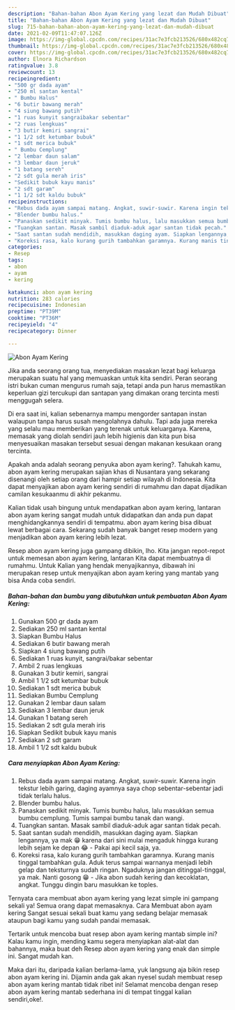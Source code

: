 ```yaml
---
description: "Bahan-bahan Abon Ayam Kering yang lezat dan Mudah Dibuat"
title: "Bahan-bahan Abon Ayam Kering yang lezat dan Mudah Dibuat"
slug: 715-bahan-bahan-abon-ayam-kering-yang-lezat-dan-mudah-dibuat
date: 2021-02-09T11:47:07.126Z
image: https://img-global.cpcdn.com/recipes/31ac7e3fcb213526/680x482cq70/abon-ayam-kering-foto-resep-utama.jpg
thumbnail: https://img-global.cpcdn.com/recipes/31ac7e3fcb213526/680x482cq70/abon-ayam-kering-foto-resep-utama.jpg
cover: https://img-global.cpcdn.com/recipes/31ac7e3fcb213526/680x482cq70/abon-ayam-kering-foto-resep-utama.jpg
author: Elnora Richardson
ratingvalue: 3.8
reviewcount: 13
recipeingredient:
- "500 gr dada ayam"
- "250 ml santan kental"
- " Bumbu Halus"
- "6 butir bawang merah"
- "4 siung bawang putih"
- "1 ruas kunyit sangraibakar sebentar"
- "2 ruas lengkuas"
- "3 butir kemiri sangrai"
- "1 1/2 sdt ketumbar bubuk"
- "1 sdt merica bubuk"
- " Bumbu Cemplung"
- "2 lembar daun salam"
- "3 lembar daun jeruk"
- "1 batang sereh"
- "2 sdt gula merah iris"
- "Sedikit bubuk kayu manis"
- "2 sdt garam"
- "1 1/2 sdt kaldu bubuk"
recipeinstructions:
- "Rebus dada ayam sampai matang. Angkat, suwir-suwir. Karena ingin tekstur lebih garing, daging ayamnya saya chop sebentar-sebentar jadi tidak terlalu halus."
- "Blender bumbu halus."
- "Panaskan sedikit minyak. Tumis bumbu halus, lalu masukkan semua bumbu cemplung. Tumis sampai bumbu tanak dan wangi."
- "Tuangkan santan. Masak sambil diaduk-aduk agar santan tidak pecah."
- "Saat santan sudah mendidih, masukkan daging ayam. Siapkan lengannya, ya mak 😁 karena dari sini mulai mengaduk hingga kurang lebih sejam ke depan 😂 Pakai api kecil saja, ya."
- "Koreksi rasa, kalo kurang gurih tambahkan garamnya. Kurang manis tinggal tambahkan gula. Aduk terus sampai warnanya menjadi lebih gelap dan teksturnya sudah ringan. Ngaduknya jangan ditinggal-tinggal, ya mak. Nanti gosong 😁  Jika abon sudah kering dan kecoklatan, angkat. Tunggu dingin baru masukkan ke toples."
categories:
- Resep
tags:
- abon
- ayam
- kering

katakunci: abon ayam kering 
nutrition: 283 calories
recipecuisine: Indonesian
preptime: "PT39M"
cooktime: "PT36M"
recipeyield: "4"
recipecategory: Dinner

---
```



![Abon Ayam Kering](https://img-global.cpcdn.com/recipes/31ac7e3fcb213526/680x482cq70/abon-ayam-kering-foto-resep-utama.jpg)

Jika anda seorang orang tua, menyediakan masakan lezat bagi keluarga merupakan suatu hal yang memuaskan untuk kita sendiri. Peran seorang istri bukan cuman mengurus rumah saja, tetapi anda pun harus memastikan keperluan gizi tercukupi dan santapan yang dimakan orang tercinta mesti menggugah selera.

Di era  saat ini, kalian sebenarnya mampu mengorder santapan instan walaupun tanpa harus susah mengolahnya dahulu. Tapi ada juga mereka yang selalu mau memberikan yang terenak untuk keluarganya. Karena, memasak yang diolah sendiri jauh lebih higienis dan kita pun bisa menyesuaikan masakan tersebut sesuai dengan makanan kesukaan orang tercinta. 



Apakah anda adalah seorang penyuka abon ayam kering?. Tahukah kamu, abon ayam kering merupakan sajian khas di Nusantara yang sekarang disenangi oleh setiap orang dari hampir setiap wilayah di Indonesia. Kita dapat menyajikan abon ayam kering sendiri di rumahmu dan dapat dijadikan camilan kesukaanmu di akhir pekanmu.

Kalian tidak usah bingung untuk mendapatkan abon ayam kering, lantaran abon ayam kering sangat mudah untuk didapatkan dan anda pun dapat menghidangkannya sendiri di tempatmu. abon ayam kering bisa dibuat lewat berbagai cara. Sekarang sudah banyak banget resep modern yang menjadikan abon ayam kering lebih lezat.

Resep abon ayam kering juga gampang dibikin, lho. Kita jangan repot-repot untuk memesan abon ayam kering, lantaran Kita dapat membuatnya di rumahmu. Untuk Kalian yang hendak menyajikannya, dibawah ini merupakan resep untuk menyajikan abon ayam kering yang mantab yang bisa Anda coba sendiri.

<!--inarticleads1-->

##### Bahan-bahan dan bumbu yang dibutuhkan untuk pembuatan Abon Ayam Kering:

1. Gunakan 500 gr dada ayam
1. Sediakan 250 ml santan kental
1. Siapkan  Bumbu Halus
1. Sediakan 6 butir bawang merah
1. Siapkan 4 siung bawang putih
1. Sediakan 1 ruas kunyit, sangrai/bakar sebentar
1. Ambil 2 ruas lengkuas
1. Gunakan 3 butir kemiri, sangrai
1. Ambil 1 1/2 sdt ketumbar bubuk
1. Sediakan 1 sdt merica bubuk
1. Sediakan  Bumbu Cemplung
1. Gunakan 2 lembar daun salam
1. Sediakan 3 lembar daun jeruk
1. Gunakan 1 batang sereh
1. Sediakan 2 sdt gula merah iris
1. Siapkan Sedikit bubuk kayu manis
1. Sediakan 2 sdt garam
1. Ambil 1 1/2 sdt kaldu bubuk




<!--inarticleads2-->

##### Cara menyiapkan Abon Ayam Kering:

1. Rebus dada ayam sampai matang. Angkat, suwir-suwir. Karena ingin tekstur lebih garing, daging ayamnya saya chop sebentar-sebentar jadi tidak terlalu halus.
1. Blender bumbu halus.
1. Panaskan sedikit minyak. Tumis bumbu halus, lalu masukkan semua bumbu cemplung. Tumis sampai bumbu tanak dan wangi.
1. Tuangkan santan. Masak sambil diaduk-aduk agar santan tidak pecah.
1. Saat santan sudah mendidih, masukkan daging ayam. Siapkan lengannya, ya mak 😁 karena dari sini mulai mengaduk hingga kurang lebih sejam ke depan 😂 - Pakai api kecil saja, ya.
1. Koreksi rasa, kalo kurang gurih tambahkan garamnya. Kurang manis tinggal tambahkan gula. Aduk terus sampai warnanya menjadi lebih gelap dan teksturnya sudah ringan. Ngaduknya jangan ditinggal-tinggal, ya mak. Nanti gosong 😁  - Jika abon sudah kering dan kecoklatan, angkat. Tunggu dingin baru masukkan ke toples.




Ternyata cara membuat abon ayam kering yang lezat simple ini gampang sekali ya! Semua orang dapat memasaknya. Cara Membuat abon ayam kering Sangat sesuai sekali buat kamu yang sedang belajar memasak ataupun bagi kamu yang sudah pandai memasak.

Tertarik untuk mencoba buat resep abon ayam kering mantab simple ini? Kalau kamu ingin, mending kamu segera menyiapkan alat-alat dan bahannya, maka buat deh Resep abon ayam kering yang enak dan simple ini. Sangat mudah kan. 

Maka dari itu, daripada kalian berlama-lama, yuk langsung aja bikin resep abon ayam kering ini. Dijamin anda gak akan nyesel sudah membuat resep abon ayam kering mantab tidak ribet ini! Selamat mencoba dengan resep abon ayam kering mantab sederhana ini di tempat tinggal kalian sendiri,oke!.

